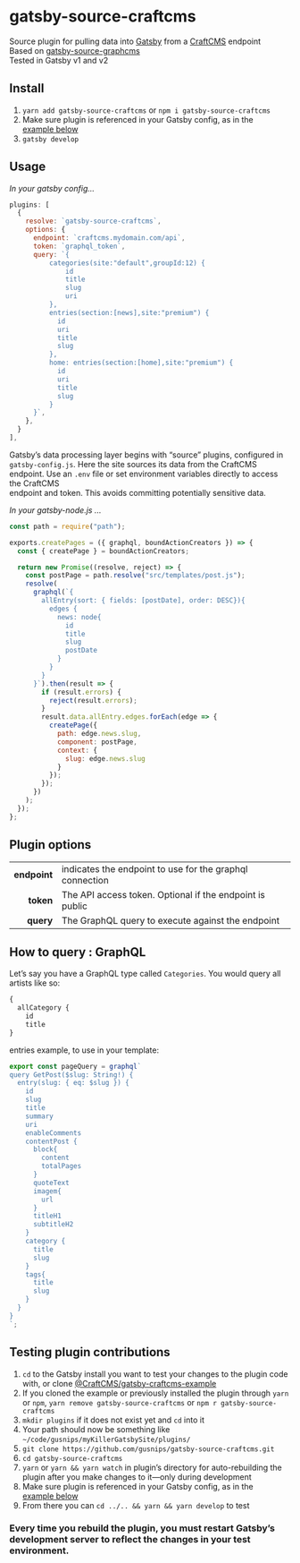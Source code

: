 # gatsby-source-craftcms

Source plugin for pulling data into [Gatsby](https://github.com/gatsbyjs) from a [CraftCMS](https://craftcms.com) endpoint  
Based on [gatsby-source-graphcms](https://github.com/GraphCMS/gatsby-source-graphcms)  
Tested in Gatsby v1 and v2

## Install

1. `yarn add gatsby-source-craftcms` or `npm i gatsby-source-craftcms`
1. Make sure plugin is referenced in your Gatsby config, as in the
   [example&nbsp;below](#usage)
1. `gatsby develop`

## Usage

_In your gatsby config..._

```javascript
plugins: [
  {
    resolve: `gatsby-source-craftcms`,
    options: {
      endpoint: `craftcms.mydomain.com/api`,
      token: `graphql_token`,
      query: `{
          categories(site:"default",groupId:12) {
              id
              title
              slug
              uri
          },
          entries(section:[news],site:"premium") {
            id
            uri
            title
            slug
          },
          home: entries(section:[home],site:"premium") {
            id
            uri
            title
            slug
          }
      }`,
    },
  }
],
```

Gatsby’s data processing layer begins with “source” plugins, configured in `gatsby-config.js`. Here the site sources its data from the CraftCMS endpoint. Use an `.env` file or set environment variables directly to access the CraftCMS  
endpoint and token. This avoids committing potentially sensitive data.  

_In your gatsby-node.js ..._  

```javascript
const path = require("path");

exports.createPages = ({ graphql, boundActionCreators }) => {
  const { createPage } = boundActionCreators;

  return new Promise((resolve, reject) => {
    const postPage = path.resolve("src/templates/post.js");
    resolve(
      graphql(`{
        allEntry(sort: { fields: [postDate], order: DESC}){
          edges {
            news: node{
              id
              title
              slug
              postDate
            }
          }
        }
      }`).then(result => {
        if (result.errors) {
          reject(result.errors);
        }
        result.data.allEntry.edges.forEach(edge => {
          createPage({
            path: edge.news.slug,
            component: postPage,
            context: {
              slug: edge.news.slug
            }
          });
        });
      })
    );
  });
};

```

## Plugin options

|              |                                                          |
| -----------: | :------------------------------------------------------- |
| **endpoint** | indicates the endpoint to use for the graphql connection |
|    **token** | The API access token. Optional if the endpoint is public |
|    **query** | The GraphQL query to execute against the endpoint        |

## How to query : GraphQL

Let’s say you have a GraphQL type called `Categories`. You would query all artists
like so:

```graphql
{
  allCategory {
    id
    title
}
```

entries example, to use in your template:  

```javascript
export const pageQuery = graphql`
query GetPost($slug: String!) {
  entry(slug: { eq: $slug }) {
    id
    slug
    title
    summary
    uri
    enableComments
    contentPost {
      block{
        content
        totalPages
      }
      quoteText
      imagem{
        url
      }
      titleH1
      subtitleH2
    }
    category {
      title
      slug
    }
    tags{
      title
      slug
    }
  }
}
`;

```

## Testing plugin contributions

1. `cd` to the Gatsby install you want to test your changes to the plugin code
   with, or clone [@CraftCMS/gatsby-craftcms-example](https://github.com/gusnips/gatsby-craftcms-example)
1. If you cloned the example or previously installed the plugin through `yarn`
   or `npm`, `yarn remove gatsby-source-craftcms` or `npm r
   gatsby-source-craftcms`
1. `mkdir plugins` if it does not exist yet and `cd` into it
1. Your path should now be something like
   `~/code/gusnips/myKillerGatsbySite/plugins/`
1. `git clone https://github.com/gusnips/gatsby-source-craftcms.git`
1. `cd gatsby-source-craftcms`
1. `yarn` or `yarn && yarn watch` in plugin’s directory for auto-rebuilding the
   plugin after you make changes to it—only during development
1. Make sure plugin is referenced in your Gatsby config, as in the
   [example&nbsp;below](#usage)
1. From there you can `cd ../.. && yarn && yarn develop` to test

### Every time you rebuild the plugin, you must restart Gatsby’s development server to reflect the changes in your test environment.